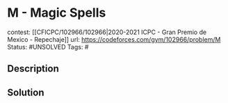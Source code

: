 # M - Magic Spells

contest: [[CFICPC/102966/102966|2020-2021 ICPC - Gran Premio de Mexico - Repechaje]]
url: https://codeforces.com/gym/102966/problem/M
Status: #UNSOLVED
Tags: #

## Description

## Solution

